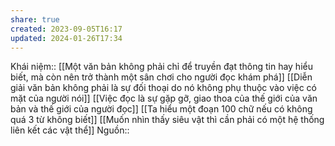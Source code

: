 ```yaml
---
share: true
created: 2023-09-05T16:17
updated: 2024-01-26T17:34
---
```

Khái niệm:: 
[[Một văn bản không phải chỉ để truyền đạt thông tin hay hiểu biết, mà còn nên trở thành một sân chơi cho người đọc khám phá]]
[[Diễn giải văn bản không phải là sự đối thoại do nó không phụ thuộc vào việc có mặt của người nói]]
[[Việc đọc là sự gặp gỡ, giao thoa của thế giới của văn bản và thế giới của người đọc]]
[[Ta hiểu một đoạn 100 chữ nếu có không quá 3 từ không biết]]
[[Muốn nhìn thấy siêu vật thì cần phải có một hệ thống liên kết các vật thể]]
Nguồn:: 